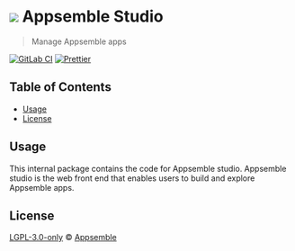# ![](https://gitlab.com/appsemble/appsemble/-/raw/0.24.7/config/assets/logo.svg) Appsemble Studio

> Manage Appsemble apps

[![GitLab CI](https://gitlab.com/appsemble/appsemble/badges/0.24.7/pipeline.svg)](https://gitlab.com/appsemble/appsemble/-/releases/0.24.7)
[![Prettier](https://img.shields.io/badge/code_style-prettier-ff69b4.svg)](https://prettier.io)

## Table of Contents

- [Usage](#usage)
- [License](#license)

## Usage

This internal package contains the code for Appsemble studio. Appsemble studio is the web front end
that enables users to build and explore Appsemble apps.

## License

[LGPL-3.0-only](https://gitlab.com/appsemble/appsemble/-/blob/0.24.7/LICENSE.md) ©
[Appsemble](https://appsemble.com)
